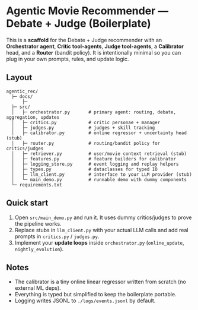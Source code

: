 # Agentic Movie Recommender — Debate + Judge (Boilerplate)

This is a **scaffold** for the Debate + Judge recommender with an **Orchestrator agent**,
**Critic tool-agents**, **Judge tool-agents**, a **Calibrator** head, and a **Router** (bandit policy).
It is intentionally minimal so you can plug in your own prompts, rules, and update logic.

## Layout
```
agentic_rec/
  ├─ docs/
      ├─
  ├─ src/
  │   ├─ orchestrator.py       # primary agent: routing, debate, aggregation, updates
  │   ├─ critics.py            # critic personae + manager
  │   ├─ judges.py             # judges + skill tracking
  │   ├─ calibrator.py         # online regressor + uncertainty head (stub)
  │   ├─ router.py             # routing/bandit policy for critics/judges
  │   ├─ retriever.py          # user/movie context retrieval (stub)
  │   ├─ features.py           # feature builders for calibrator
  │   ├─ logging_store.py      # event logging and replay helpers
  │   ├─ types.py              # dataclasses for typed IO
  │   ├─ llm_client.py         # interface to your LLM provider (stub)
  │   └─ main_demo.py          # runnable demo with dummy components
  └─ requirements.txt
```

## Quick start
1) Open `src/main_demo.py` and run it. It uses dummy critics/judges to prove the pipeline works.
2) Replace stubs in `llm_client.py` with your actual LLM calls and add real prompts in `critics.py` / `judges.py`.
3) Implement your **update loops** inside `orchestrator.py` (`online_update`, `nightly_evolution`).

## Notes
- The calibrator is a tiny online linear regressor written from scratch (no external ML deps).
- Everything is typed but simplified to keep the boilerplate portable.
- Logging writes JSONL to `./logs/events.jsonl` by default.
